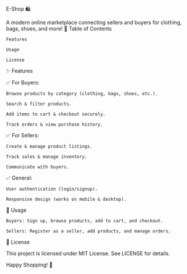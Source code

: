 E-Shop 🛍️

A modern online marketplace connecting sellers and buyers for clothing, bags, shoes, and more!
📌 Table of Contents

    Features

    Usage

    License

✨ Features

✅ For Buyers:

    Browse products by category (clothing, bags, shoes, etc.).

    Search & filter products.

    Add items to cart & checkout securely.

    Track orders & view purchase history.

✅ For Sellers:

    Create & manage product listings.

    Track sales & manage inventory.

    Communicate with buyers.

✅ General:

    User authentication (login/signup).

    Responsive design (works on mobile & desktop).
🚀 Usage

    Buyers: Sign up, browse products, add to cart, and checkout.

    Sellers: Register as a seller, add products, and manage orders. 
📜 License

This project is licensed under MIT License. See LICENSE for details.

Happy Shopping! 🎉
